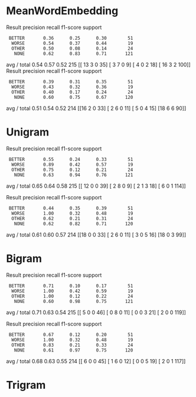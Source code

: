 # MeanWordEmbedding

Result
              precision    recall  f1-score   support

     BETTER       0.36      0.25      0.30        51
      WORSE       0.54      0.37      0.44        19
      OTHER       0.50      0.08      0.14        24
       NONE       0.62      0.83      0.71       121

avg / total       0.54      0.57      0.52       215
 [[ 13   3   0  35]
 [  3   7   0   9]
 [  4   0   2  18]
 [ 16   3   2 100]]
Result
              precision    recall  f1-score   support

     BETTER       0.39      0.31      0.35        51
      WORSE       0.43      0.32      0.36        19
      OTHER       0.40      0.17      0.24        24
       NONE       0.60      0.75      0.67       120

avg / total       0.51      0.54      0.52       214
 [[16  2  0 33]
 [ 2  6  0 11]
 [ 5  0  4 15]
 [18  6  6 90]]

# Unigram
Result
              precision    recall  f1-score   support

     BETTER       0.55      0.24      0.33        51
      WORSE       0.89      0.42      0.57        19
      OTHER       0.75      0.12      0.21        24
       NONE       0.63      0.94      0.76       121

avg / total       0.65      0.64      0.58       215
 [[ 12   0   0  39]
 [  2   8   0   9]
 [  2   1   3  18]
 [  6   0   1 114]]

Result
              precision    recall  f1-score   support

     BETTER       0.44      0.35      0.39        51
      WORSE       1.00      0.32      0.48        19
      OTHER       0.62      0.21      0.31        24
       NONE       0.62      0.82      0.71       120

avg / total       0.61      0.60      0.57       214
 [[18  0  0 33]
 [ 2  6  0 11]
 [ 3  0  5 16]
 [18  0  3 99]]

 # Bigram
 Result
              precision    recall  f1-score   support

     BETTER       0.71      0.10      0.17        51
      WORSE       1.00      0.42      0.59        19
      OTHER       1.00      0.12      0.22        24
       NONE       0.60      0.98      0.75       121

avg / total       0.71      0.63      0.54       215
 [[  5   0   0  46]
 [  0   8   0  11]
 [  0   0   3  21]
 [  2   0   0 119]]

Result
              precision    recall  f1-score   support

     BETTER       0.67      0.12      0.20        51
      WORSE       1.00      0.32      0.48        19
      OTHER       0.83      0.21      0.33        24
       NONE       0.61      0.97      0.75       120

avg / total       0.68      0.63      0.55       214
 [[  6   0   0  45]
 [  1   6   0  12]
 [  0   0   5  19]
 [  2   0   1 117]]

# Trigram
